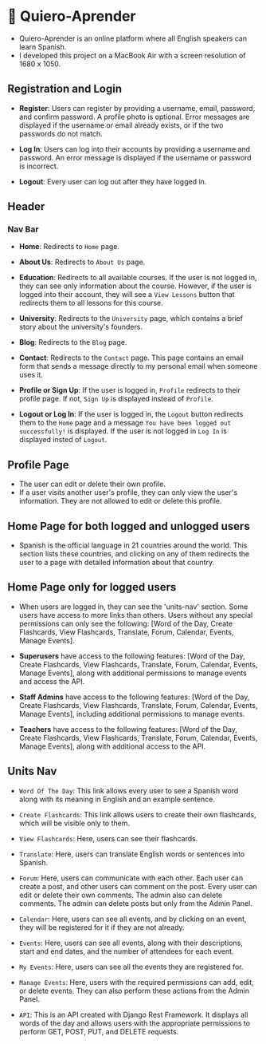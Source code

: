 
# 📖 Quiero-Aprender

- Quiero-Aprender is an online platform where all English speakers can learn Spanish.
- I developed this project on a MacBook Air with a screen resolution of 1680 x 1050.

## Registration and Login

- **Register**: Users can register by providing a username, email, password, and confirm password. A profile photo is optional. Error messages are displayed if the username or email already exists, or if the two passwords do not match.

- **Log In**: Users can log into their accounts by providing a username and password. An error message is displayed if the username or password is incorrect.

- **Logout**: Every user can log out after they have logged in.

## Header

### Nav Bar

- **Home**: Redirects to ``Home`` page.

- **About Us**: Redirects to ``About Us`` page.

- **Education**: Redirects to all available courses.  If the user is not logged in, they can see only information about the course. However, if the user is logged into their account, they will see a ``View Lessons`` button that redirects them to all lessons for this course.

- **University**: Redirects to the ``University`` page, which contains a brief story about the university's founders.

- **Blog**: Redirects to the ``Blog`` page.

- **Contact**: Redirects to the ``Contact`` page. This page contains an email form that sends a message directly to my personal email when someone uses it.

- **Profile or Sign Up**: If the user is logged in, ``Profile`` redirects to their profile page. If not, ``Sign Up`` is displayed instead of ``Profile``.

- **Logout or Log In**: If the user is logged in, the ``Logout`` button redirects them to the ``Home`` page and a message ``You have been logged out successfully!`` is displayed. If the user is not logged in ``Log In`` is displayed insted of ``Logout``.

## Profile Page

- The user can edit or delete their own profile.
- If a user visits another user's profile, they can only view the user's information. They are not allowed to edit or delete this profile.


## Home Page for both logged and unlogged users

- Spanish is the official language in 21 countries around the world. This section lists these countries, and clicking on any of them redirects the user to a page with detailed information about that country.

## Home Page only for logged users

- When users are logged in, they can see the 'units-nav' section. Some users have access to more links than others. Users without any special permissions can only see the following: [Word of the Day, Create Flashcards, View Flashcards, Translate, Forum, Calendar, Events, Manage Events].

- **Superusers** have access to the following features: [Word of the Day, Create Flashcards, View Flashcards, Translate, Forum, Calendar, Events, Manage Events], along with additional permissions to manage events and access the API.

- **Staff Admins** have access to the following features: [Word of the Day, Create Flashcards, View Flashcards, Translate, Forum, Calendar, Events, Manage Events], including additional permissions to manage events.

- **Teachers** have access to the following features: [Word of the Day, Create Flashcards, View Flashcards, Translate, Forum, Calendar, Events, Manage Events], along with additional access to the API.

## Units Nav

- ``Word Of The Day``: This link allows every user to see a Spanish word along with its meaning in English and an example sentence.

- ``Create Flashcards``: This link allows users to create their own flashcards, which will be visible only to them.

- ``View Flashcards``: Here, users can see their flashcards.

- ``Translate``: Here, users can translate English words or sentences into Spanish.

- ``Forum``: Here, users can communicate with each other. Each user can create a post, and other users can comment on the post. Every user can edit or delete their own comments. The admin also can delete comments. The admin can delete posts but only from the Admin Panel.

- ``Calendar``: Here, users can see all events, and by clicking on an event, they will be registered for it if they are not already.

- ``Events``: Here, users can see all events, along with their descriptions, start and end dates, and the number of attendees for each event.

- ``My Events``: Here, users can see all the events they are registered for.

- ``Manage Events``: Here, users with the required permissions can add, edit, or delete events. They can also perform these actions from the Admin Panel.

- ``API``: This is an API created with Django Rest Framework. It displays all words of the day and allows users with the appropriate permissions to perform GET, POST, PUT, and DELETE requests.
